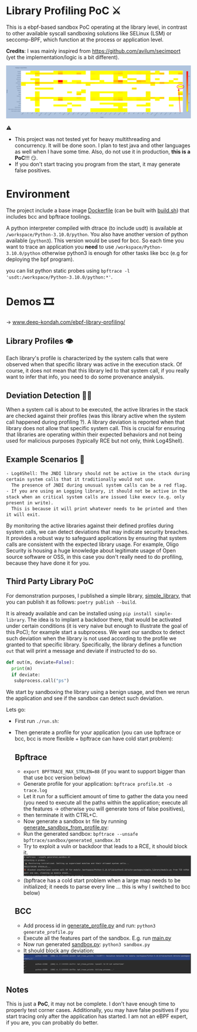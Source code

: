 # Library Profiling PoC ⚔️

This is a ebpf-based sandbox PoC operating at the library level, in contrast to other available syscall sandboxing solutions like SELinux (LSM) or seccomp-BPF, which function at the process or application level.

**Credits**: I was mainly inspired from https://github.com/avilum/secimport (yet the implementation/logic is a bit different).

![heatmap.png](heatmap.png)

⚠️ 
- This project was not tested yet for heavy multithreading and concurrency. It will be done soon. I plan to test java and other languages as well
when I have some time. Also, do not use it in production, **this is a PoC**!!! 😏.
- If you don't start tracing you program from the start, it may generate false positives. 

# Environment 

The project include a base image [Dockerfile](Dockerfile) (can be built with [build.sh](build.sh)) that includes bcc and bpftrace toolings.

A python interpreter compiled with dtrace (to include usdt) is available at `/workspace/Python-3.10.0/python`. 
You also have another version of python available (`python3`). This version would be used for bcc. 
So each time you want to trace an application you **need** to use `/workspace/Python-3.10.0/python`
otherwise python3 is enough for other tasks like bcc (e.g for deploying the bpf program).

you can list python static probes using `bpftrace -l 'usdt:/workspace/Python-3.10.0/python:*'`.

# Demos 🎞️

-> www.deep-kondah.com/ebpf-library-profiling/

## Library Profiles 👁️

Each library's profile is characterized by the system calls that were observed when that specific library was active in the execution stack.
Of course, it does not mean that this library led to that system call, if you really want to infer that info, you need to do some provenance analysis. 

##  Deviation Detection 🕵️‍♀️

When a system call is about to be executed, the active libraries in the stack are checked against their profiles (was this library active when the system call happened during profiling ?).
A library deviation is reported when that library does not allow that specific system call.
This is crucial for ensuring that libraries are operating within their expected behaviors and not being used for malicious purposes (typically RCE but not only, think Log4Shell).

## Example Scenarios 🦠
    - Log4Shell: The JNDI library should not be active in the stack during certain system calls that it traditionally would not use. 
      The presence of JNDI during unusual system calls can be a red flag.
    - If you are using an Logging library, it should not be active in the stack when an critical system calls are issued like execv (e.g. only present in write).
      This is because it will print whatever needs to be printed and then it will exit. 


By monitoring the active libraries against their defined profiles during system calls, we can detect deviations that may indicate security breaches.
It provides a robust way to safeguard applications by ensuring that system calls are consistent with the expected library usage.
For example, Oligo Security is housing a huge knowledge about legitimate usage of Open source software or OSS, in this case you don't really 
need to do profiling, because they have done it for you. 

## Third Party Library PoC

For demonstration purposes, I published a simple library, [simple_library](simple_library), that you can publish it as follows:
`poetry publish --build`.

It is already available and can be installed using `pip install simple-library`. 
The idea is to implant a backdoor there, that would be activated under certain conditions (it is very naive but enough to illustrate the goal of this PoC); for example start a subprocess. 
We want our sandbox to detect such deviation when the library is not used according to the profile we granted to that specific library. 
Specifically, the library defines a function `out` that will print a message and deviate if instructed to do so.

```python
def out(m, deviate=False):
  print(m)
  if deviate:
   subprocess.call("ps")
```

We start by sandboxing the library using a benign usage, and then we rerun the application and see if the sandbox can detect such deviation. 

Lets go:
- First run `./run.sh`:
- Then generate a profile for your application (you can use bpftrace or bcc, bcc is more flexible + bpftrace can have cold start problem):

  ## Bpftrace
  - `export BPFTRACE_MAX_STRLEN=88` (if you want to support bigger than that use bcc version below)
  - Generate profile for your application:
   `bpftrace profile.bt -o trace.log` 
  - Let it run for a sufficient amount of time to gather the data you need (you need to execute all the paths within the application; execute all the features -> otherwise you will generate tons of false positives),
  - then terminate it with CTRL+C.
  - Now generate a sandbox `bt` file by running [generate_sandbox_from_profile.py](bpftrace%2Fprofile%2Fgenerate_sandbox_from_profile.py): 
  - Run the generated sandbox:
    `bpftrace --unsafe bpftrace/sandbox/generated_sandbox.bt` 
  - Try to exploit a vuln or backdoor that leads to a RCE, it should block it.
    ![block.png](bpftrace%2Fblock.png)
  - (bpftrace has a cold start problem when a large map needs to be initialized; it needs to parse every line ... this is why I switched to bcc below)

  ## BCC
  - Add process id in [generate_profile.py](bcc%2Fprofile%2Fgenerate_profile.py) and run:
    `python3 generate_profile.py`
  - Execute all the features part of the sandbox. E.g. run [main.py](web_application%2Fmain.py)
  - Now run generated [sandbox.py](bcc%2Fsandbox%2Fsandbox.py):
    `python3 sandbox.py`
  - It should block any deviation: 
    ![block.png](bcc%2Fblock.png)


## Notes

This is just a **PoC**, it may not be complete. I don't have enough time to properly test corner cases. 
Additionally, you may have false positives if you start tracing only after the application has started. 
I am not an eBPF expert, if you are, you can probably do better. 


